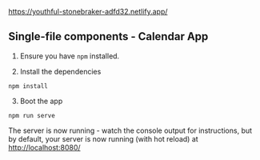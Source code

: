
https://youthful-stonebraker-adfd32.netlify.app/

## Single-file components - Calendar App

1. Ensure you have `npm` installed.

2. Install the dependencies

```
npm install
```

3. Boot the app

```
npm run serve
```

The server is now running - watch the console output for instructions, but by default, your server is now running (with hot reload) at [http://localhost:8080/](http://localhost:8080/)
